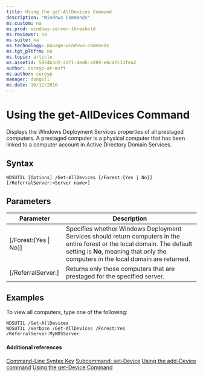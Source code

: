 ```yaml
---
title: Using the get-AllDevices Command
description: "Windows Commands"
ms.custom: na
ms.prod: windows-server-threshold
ms.reviewer: na
ms.suite: na
ms.technology: manage-windows-commands
ms.tgt_pltfrm: na
ms.topic: article
ms.assetid: 5824b3d2-2df1-4ed6-a289-e6c47c13fea2
author: coreyp-at-msft
ms.author: coreyp
manager: dongill
ms.date: 10/12/2016
---
```

# Using the get-AllDevices Command
Displays the Windows Deployment Services properties of all prestaged computers. A prestaged computer is a physical computer that has been linked to a computer account in Active Directory Domain Services.
## Syntax
```
WDSUTIL [Options] /Get-AllDevices [/Forest:{Yes | No}] [/ReferralServer:<Server name>]
```
## Parameters
|Parameter|Description|
|-------------|---------------|
|[/Forest:{Yes &#124; No}]|Specifies whether Windows Deployment Services should return computers in the entire forest or the local domain. The default setting is **No**, meaning that only the computers in the local domain are returned.|
|[/ReferralServer:<Server name>]|Returns only those computers that are prestaged for the specified server.|
## <a name="BKMK_examples"></a>Examples
To view all computers, type one of the following:
```
WDSUTIL /Get-AllDevices
WDSUTIL /Verbose /Get-AllDevices /Forest:Yes /ReferralServer:MyWDSServer
```
#### Additional references
[Command-Line Syntax Key](Command-Line-Syntax-Key.md)
[Subcommand: set-Device](Subcommand--set-Device.md)
[Using the add-Device command](Using-the-add-Device-command.md)
[Using the get-Device Command](Using-the-get-Device-Command.md)
